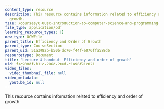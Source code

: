 ```yaml
---
content_type: resource
description: This resource contains information related to efficiency and order of
  growth.
file: /courses/6-00sc-introduction-to-computer-science-and-programming-spring-2011/fac930dfb11c296d20edc1a96f91c021_MIT6_00SCS11_lec08.pdf
file_type: application/pdf
learning_resource_types: []
ocw_type: OCWFile
parent_title: Efficiency and Order of Growth
parent_type: CourseSection
parent_uid: 51a3082b-b50b-dc70-f44f-e076ffa558d6
resourcetype: Document
title: 'Lecture 8 handout: Efficiency and order of growth'
uid: fac930df-b11c-296d-20ed-c1a96f91c021
video_files:
  video_thumbnail_file: null
video_metadata:
  youtube_id: null
---
```

This resource contains information related to efficiency and order of growth.

